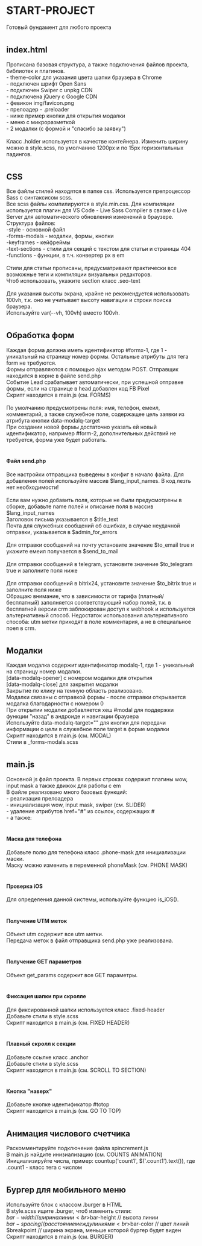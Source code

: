 # START-PROJECT
Готовый фундамент для любого проекта

# <h2>index.html</h2>
Прописана базовая структура, а также подключения файлов проекта, библиотек и плагинов.
<br>- theme-color для указания цвета шапки браузера в Chrome
<br>- подключен шрифт Open Sans
<br>- подключен Swiper c unpkg CDN
<br>- подключена jQuery c Google CDN
<br>- февикон img/favicon.png
<br>- прелоадер - .preloader
<br>- ниже пример кнопки для открытия модалки
<br>- меню с микроразметкой
<br>- 2 модалки (с формой и "спасибо за заявку")
<br>
<br>Класс .holder используется в качестве контейнера. Изменить ширину можно в style.scss, по умолчанию 1200px и по 15px горизонтальных падингов.

# <h2>CSS</h2>
Все файлы стилей находятся в папке css. Используется препроцессор Sass с синтаксисом scss.
<br>Все scss файлы компилируются в style.min.css. Для компиляции используется плагин для VS Code - Live Sass Compiler в связке с Live Server для автоматического обновления изменений в браузере.
<br>Структура файлов:
<br>-style - основной файл
<br>-forms-modals - модалки, формы, кнопки
<br>-keyframes - кейфреймы
<br>-text-sections - стили для секций с текстом для статьи и страницы 404
<br>-functions - функции, в т.ч. конвертер px в em
<br>
<br>Стили для статьи прописаны, предусматривают практически все возможные теги и компиляции визуальных редакторов.
<br>Чтоб использовать, укажите section класс .seo-text
<br>
<br>Для указания высоты экрана, крайне не рекомендуется использовать 100vh, т.к. оно не учитывает высоту навигации и строки поиска браузера.
<br>Используйте var(--vh, 100vh) вместо 100vh.

# <h2>Обработка форм</h2>
Каждая форма должна иметь идентификатор #formx-1, где 1 - уникальный на страницу номер формы. Остальные атрибуты для тега form не требуются.
<br>Формы отправляются с помощью ajax методом POST. Отправщик находится в корне в файле send.php
<br>Событие Lead срабатывает автоматически, при успешной отправке формы, если на странице в head добавлен код FB Pixel
<br>Скрипт находится в main.js (см. FORMS)
<br>
<br>По умолчанию предусмотрены поля: имя, телефон, емеил, комментарий, а также служебное поле, содержащее цель заявки из атрибута кнопки data-modalq-target
<br>При создании новой формы достаточно указать ей новый идентификатор, например #form-2, дополнительных действий не требуется, форма уже будет работать.

# <h4>Файл send.php</h4>
Все настройки отправщика выведены в конфиг в начало файла. Для добавления полей используйте массив $lang_input_names. В код лезть нет необходимости!
<br>
<br>Если вам нужно добавить поля, которые не были предусмотрены в сборке, добавьте name полей и описание поля в массив $lang_input_names
<br>Заголовок письма указывается в $title_text
<br>Почта для служебных сообщений об ошибках, в случае неудачной отправки, указывается в $admin_for_errors
<br>
<br>Для отправки сообщений на почту установите значение $to_email true и укажите емеил получается в $send_to_mail
<br>
<br>Для отправки сообщений в telegram, установите значение $to_telegram true и заполните поля ниже
<br>
<br>Для отправки сообщений в bitrix24, установите значение $to_bitrix true и заполните поля ниже
<br>Обращаю внимание, что в зависимости от тарифа (платный/бесплатный) заполняется соответствующий набор полей, т.к. в бесплатной версии crm заблокирован доступ к webhook и используется альтернативный способ. Недостаток использования альтернативного способа: utm метки приходят в поле комментария, а не в специальное поел в crm.

# <h2>Модалки</h2>
Каждая модалка содержит идентификатор modalq-1, где 1 - уникальный на страницу номер модалки.
<br>[data-modalq-opener] с номером модалки для открытия
<br>[data-modalq-close] для закрытия модалки
<br>Закрытие по клику на темную область реализовано.
<br>Модалки связаны с отправкой формы - после отправки открывается модалка благодарности с номером 0
<br>При открытии модалки добавляется хеш #modal для поддержки функции "назад" в андроиде и навигации браузера
<br>Используйте data-modalq-target="" для кнопки для передачи информации о цели в служебное поле target в форме модалки
<br>Скрипт находится в main.js (см. MODAL)
<br>Стили в _forms-modals.scss

# <h2>main.js</h2>
Основной js файл проекта. В первых строках содержит плагины wow, input mask а также движок для работы с em
<br>В файле реализовано много базовых функций:
<br>- реализация прелоадера
<br>- инициализация wow, input mask, swiper (см. SLIDER)
<br>- удаление атрибутов href="#" из ссылок, содержащих #
<br>- а также:

# <h4>Маска для телефона</h4>
Добавьте полю для телефона класс .phone-mask для инициализации маски.
<br>Маску можно изменить в переменной phoneMask (см. PHONE MASK)

# <h4>Проверка iOS</h4>
Для определения данной системы, используйте функцию is_iOS().

# <h4>Получение UTM меток</h4>
Объект utm содержит все utm метки.
<br>Передача меток в файл отправщика send.php уже реализована.

# <h4>Получение GET параметров</h4>
Объект get_params содержит все GET параметры.

# <h4>Фиксация шапки при скролле</h4>
Для фиксированной шапки используется класс .fixed-header
<br>Добавьте стили в style.scss
<br>Скрипт находится в main.js (см. FIXED HEADER)

# <h4>Плавный скролл к секции</h4>
Добавьте ссылке класс .anchor
<br>Добавьте стили в style.scss
<br>Скрипт находится в main.js (см. SCROLL TO SECTION)

# <h4>Кнопка "наверх"</h4>
Добавьте кнопке идентификатор #totop
<br>Скрипт находится в main.js (см. GO TO TOP)

# <h2>Анимация числового счетчика</h2>
Раскомментируйте подключение файла spincrement.js
<br>В main.js найдите инизиализацию (см. COUNTS ANIMATION)
<br>Инициализируйте числа, пример: countup('count1', $('.count1').text()), где .count1 - класс тега с числом

# <h2>Бургер для мобильного меню</h2>
Используйте блок с классом .burger в HTML
<br>В style.scss ищите .burger, чтоб изменить стили:
<br>$bar-width   // ширина линии
<br>$bar-height  // высота линии
<br>$bar-spacing // расстояние между линиями
<br>$bar-color   // цвет линий
<br>$breakpoint  // ширина экрана, меньше которой бургер будет виден
<br>Скрипт находится в main.js (см. BURGER)
